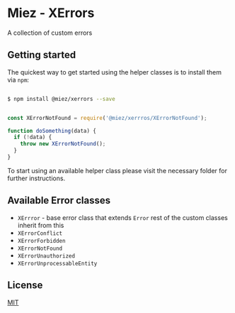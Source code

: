 # Miez - XErrors

A collection of custom errors

## Getting started

The quickest way to get started using the helper classes is to install them via `npm`:

```bash

$ npm install @miez/xerrors --save

```

```javascript

const XErrorNotFound = require('@miez/xerrros/XErrorNotFound');

function doSomething(data) {
  if (!data) {
    throw new XErrorNotFound();
  }
}

```


To start using an available helper class please visit the necessary folder for further instructions.

## Available Error classes

- `XErrror` - base error class that extends `Error` rest of the custom classes inherit from this
- `XErrorConflict`
- `XErrorForbidden`
- `XErrorNotFound`
- `XErrorUnauthorized`
- `XErrorUnprocessableEntity`

## License

[MIT](https://github.com/miezhq/miez-helpers/blob/master/LICENSE)
